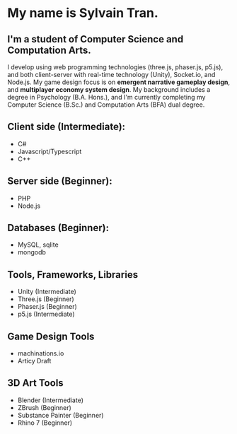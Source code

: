 # My name is Sylvain Tran.
## I'm a student of Computer Science and Computation Arts.

I develop using web programming technologies (three.js, phaser.js, p5.js), and both client-server with real-time technology (Unity), Socket.io, and Node.js. 
My game design focus is on **emergent narrative gameplay design**, and **multiplayer economy system design**.
My background includes a degree in Psychology (B.A. Hons.), and I'm currently completing my Computer Science (B.Sc.) and Computation Arts (BFA) dual degree.

## Client side (Intermediate):
- C#
- Javascript/Typescript
- C++

## Server side (Beginner):
- PHP
- Node.js

## Databases (Beginner):
- MySQL, sqlite
- mongodb

## Tools, Frameworks, Libraries
- Unity (Intermediate)
- Three.js (Beginner)
- Phaser.js (Beginner)
- p5.js (Intermediate)

## Game Design Tools
- machinations.io
- Articy Draft

## 3D Art Tools
- Blender (Intermediate)
- ZBrush (Beginner) 
- Substance Painter (Beginner)
- Rhino 7 (Beginner)
